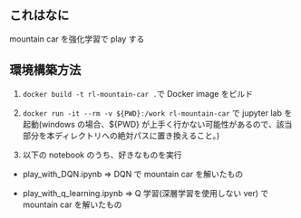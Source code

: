 ## これはなに

mountain car を強化学習で play する

## 環境構築方法

1. `docker build -t rl-mountain-car .`で Docker image をビルド

2. `docker run -it --rm -v ${PWD}:/work rl-mountain-car` で jupyter lab を起動(windows の場合、${PWD} が上手く行かない可能性があるので、該当部分を本ディレクトリへの絶対パスに置き換えること。)

3. 以下の notebook のうち、好きなものを実行

- play_with_DQN.ipynb => DQN で mountain car を解いたもの

- play_with_q_learning.ipynb => Q 学習(深層学習を使用しない ver) で mountain car を解いたもの
